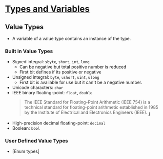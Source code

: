# [Types and Variables](https://docs.microsoft.com/en-us/dotnet/csharp/tour-of-csharp/types-and-variables)

## Value Types
- A variable of a value type contains an instance of the type.
### Built in Value Types
- Signed integral: `sbyte`, `short`, `int`, `long`
    - Can be negative but total positive number is reduced
    - First bit defines if its positive or negative
- Unsigned integral: `byte`, `ushort`, `uint`, `ulong`
    - First bit is available for use but it can't be a negative number.
- Unicode characters: `char`
- IEEE binary floating-point: `float`, `double`
    >  The IEEE Standard for Floating-Point Arithmetic (IEEE 754) is a technical standard for floating-point arithmetic established in 1985 by the Institute of Electrical and Electronics Engineers (IEEE). <sub>[1](https://en.wikipedia.org/wiki/IEEE_754)</sub>
- High-precision decimal floating-point: `decimal`
- Boolean: `bool`

### User Defined Value Types
- [Enum types]
